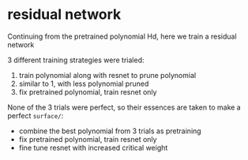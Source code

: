 # residual network
Continuing from the pretrained polynomial Hd, here we train a residual network

3 different training strategies were trialed:
1. train polynomial along with resnet to prune polynomial
2. similar to 1, with less polynomial pruned
3. fix pretrained polynomial, train resnet only

None of the 3 trials were perfect, so their essences are taken to make a perfect `surface/`:
* combine the best polynomial from 3 trials as pretraining
* fix pretrained polynomial, train resnet only
* fine tune resnet with increased critical weight
